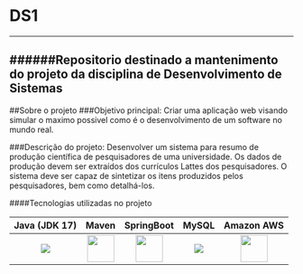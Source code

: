 # DS1
---
######Repositorio destinado a mantenimento do projeto da disciplina de Desenvolvimento de Sistemas
---
##Sobre o projeto
###Objetivo principal:
Criar uma aplicação web visando simular o maximo possivel como é o desenvolvimento de um software no mundo real.

###Descrição do projeto:
Desenvolver um sistema para resumo de produção científica de pesquisadores de uma universidade. Os dados de produção devem ser extraídos dos currículos Lattes dos
pesquisadores. O sistema deve ser capaz de sintetizar os itens produzidos pelos
pesquisadores, bem como detalhá-los.

####Tecnologias utilizadas no projeto

| Java (JDK 17)      | Maven | SpringBoot | MySQL | Amazon AWS
| :-----------: | :-----------: | :-----------: | :-----------: |  :-----------:
| <a href="https://jdk.java.net/17/" target="_blank"><img src="https://img.icons8.com/color/48/000000/java-coffee-cup-logo--v1.png" target="_blank"/> </a>   | <a href="https://maven.apache.org/download.cgi" target="_blank"> <img src="https://img.icons8.com/ios/50/e74c3c/maven-ios.png" width="48px"/> </a>      | <a href="https://spring.io/projects/spring-boot" target="_blank"> <img src="https://img.icons8.com/color/48/spring-logo.png" width="48px"/> </a> | <a href="https://www.mysql.com/" target="_blank"> <img src="https://img.icons8.com/color/48/my-sql.png"/></a> | <a href="https://aws.amazon.com/pt" target="_blank"> <img src="https://img.icons8.com/color/48/amazon-web-services.png" width="48"/> </a>
